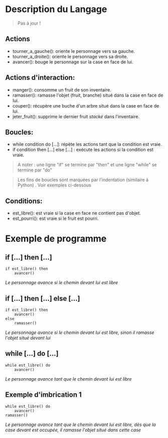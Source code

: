 # Description du Langage

> Pas à jour !

## Actions

* tourner_a_gauche(): oriente le personnage vers sa gauche.
* tourner_a_droite(): oriente le personnage vers sa droite.
* avancer(): bouge le personnage sur la case en face de lui.


## Actions d'interaction:

* manger(): consomme un fruit de son inventaire.
* ramasser(): ramasse l'objet (fruit, branche) situé dans la case en face de lui.
* couper(): récupère une buche d'un arbre situé dans la case en face de lui.
* jeter_fruit(): supprime le dernier fruit *stacké* dans l'inventaire.


## Boucles:

* while condition do [...]: répète les actions tant que la condition est vraie.
* if condition then [...] else [...] : exécute les actions si la condition est vraie.

> A noter : une ligne "if" se termine par "then" et une ligne "while" se termine par "do"

> Les fins de boucles sont marquées par l'indentation (similaire à Python) . Voir exemples ci-dessous

## Conditions:

* est_libre(): est vraie si la case en face ne contient pas d'objet.
* est_pourri(): est vraie si le fruit est pourri.

# Exemple de programme

## if [...] then [...]

    if est_libre() then
        avancer()

*Le personnage avance si le chemin devant lui est libre*


## if [...] then [...] else [...]

    if est_libre() then
        avancer()
    else
        ramasser()

*Le personnage avance si le chemin devant lui est libre, sinon il ramasse l'objet situé devant lui*


## while [...] do [...]

    while est_libre() do
        avancer()

*Le personnage avance tant que le chemin devant lui est libre*


## Exemple d'imbrication 1

    while est_libre() do
        avancer()
    ramasser()

*Le personnage avance tant que le chemin devant lui est libre, dès que la case devant est occupée, il ramasse l'objet situé dans cette case*


